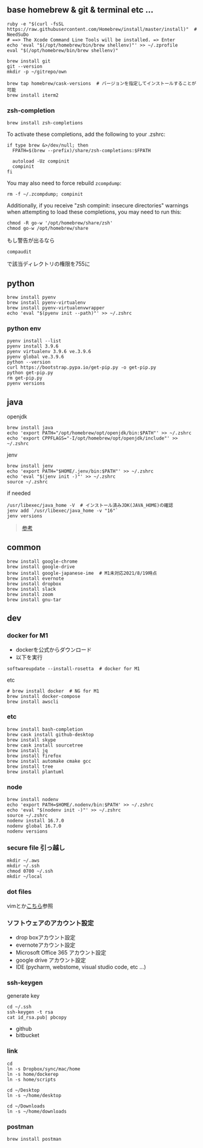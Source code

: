 ## base homebrew & git & terminal etc ...

```
ruby -e "$(curl -fsSL https://raw.githubusercontent.com/Homebrew/install/master/install)"  # NeedSuDo
# ==> The Xcode Command Line Tools will be installed. => Enter
echo 'eval "$(/opt/homebrew/bin/brew shellenv)"' >> ~/.zprofile
eval "$(/opt/homebrew/bin/brew shellenv)"
```

```
brew install git
git --version
mkdir -p ~/gitrepo/own
```

```
brew tap homebrew/cask-versions  # バージョンを指定してインストールすることが可能
brew install iterm2
```

### zsh-completion

```
brew install zsh-completions
```

To activate these completions, add the following to your .zshrc:

```
if type brew &>/dev/null; then
  FPATH=$(brew --prefix)/share/zsh-completions:$FPATH

  autoload -Uz compinit
  compinit
fi
```

You may also need to force rebuild `zcompdump`:

```
rm -f ~/.zcompdump; compinit
```

Additionally, if you receive "zsh compinit: insecure directories" warnings when attempting
to load these completions, you may need to run this:

```
chmod -R go-w '/opt/homebrew/share/zsh'
chmod go-w /opt/homebrew/share
```

もし警告が出るなら

```
compaudit
```

で該当ディレクトリの権限を755に


## python

```
brew install pyenv
brew install pyenv-virtualenv
brew install pyenv-virtualenvwrapper
echo 'eval "$(pyenv init --path)"' >> ~/.zshrc
```

### python env

```
pyenv install --list
pyenv install 3.9.6
pyenv virtualenv 3.9.6 ve.3.9.6
pyenv global ve.3.9.6
python --version
curl https://bootstrap.pypa.io/get-pip.py -o get-pip.py
python get-pip.py
rm get-pip.py
pyenv versions
```

## java

openjdk

```
brew install java
echo 'export PATH="/opt/homebrew/opt/openjdk/bin:$PATH"' >> ~/.zshrc
echo 'export CPPFLAGS="-I/opt/homebrew/opt/openjdk/include"' >> ~/.zshrc
```

jenv

```
brew install jenv
echo 'export PATH="$HOME/.jenv/bin:$PATH"' >> ~/.zshrc
echo 'eval "$(jenv init -)"' >> ~/.zshrc
source ~/.zshrc
```

if needed

```
/usr/libexec/java_home -V  # インストール済みJDK(JAVA_HOME)の確認
jenv add `/usr/libexec/java_home -v "16"`
jenv versions
```

> [参考](https://qiita.com/seijikohara/items/56cc4ac83ef9d686fab2)


## common

```
brew install google-chrome
brew install google-drive
brew install google-japanese-ime  # M1未対応2021/8/19時点
brew install evernote
brew install dropbox
brew install slack
brew install zoom
brew install gnu-tar
```

## dev

### docker for M1

* dockerを公式からダウンロード
* 以下を実行

```
softwareupdate --install-rosetta  # docker for M1
```

etc

```
# brew install docker  # NG for M1
brew install docker-compose
brew install awscli
```

### etc

```
brew install bash-completion
brew cask install github-desktop
brew install skype
brew cask install sourcetree
brew install jq
brew install firefox
brew install automake cmake gcc
brew install tree
brew install plantuml
```

### node

```
brew install nodenv
echo 'export PATH=$HOME/.nodenv/bin:$PATH' >> ~/.zshrc
echo 'eval "$(nodenv init -)"' >> ~/.zshrc
source ~/.zshrc
nodenv install 16.7.0
nodenv global 16.7.0
nodenv versions
```

### secure file 引っ越し

```
mkdir ~/.aws
mkdir ~/.ssh
chmod 0700 ~/.ssh
mkdir ~/local
```

### dot files

vimとか[こちら](https://github.com/dieeel/dotfiles)参照

### ソフトウェアのアカウント設定

* drop boxアカウント設定
* evernoteアカウント設定
* Microsoft Office 365 アカウント設定
* google drive アカウント設定
* IDE (pycharm, webstome, visual studio code, etc ...)

### ssh-keygen

generate key

```
cd ~/.ssh
ssh-keygen -t rsa
cat id_rsa.pub| pbcopy
```

* github
* bitbucket

### link

```
cd
ln -s Dropbox/sync/mac/home
ln -s home/dockerep
ln -s home/scripts

cd ~/Desktop
ln -s ~/home/desktop

cd ~/Downloads
ln -s ~/home/downloads
```

### postman

```
brew install postman
```
